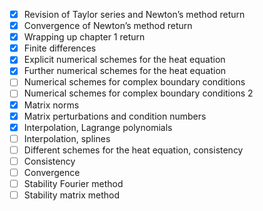 - [x] Revision of Taylor series and Newton’s method  return
- [x] Convergence of Newton’s method  return
- [x] Wrapping up chapter 1  return
- [x] Finite differences
- [x] Explicit numerical schemes for the heat equation
- [x] Further numerical schemes for the heat equation
- [ ] Numerical schemes for complex boundary conditions
- [ ] Numerical schemes for complex boundary conditions 2
- [x] Matrix norms
- [x] Matrix perturbations and condition numbers
- [x] Interpolation, Lagrange polynomials
- [ ] Interpolation, splines
- [ ] Different schemes for the heat equation, consistency
- [ ] Consistency
- [ ] Convergence
- [ ] Stability Fourier method
- [ ] Stability matrix method
